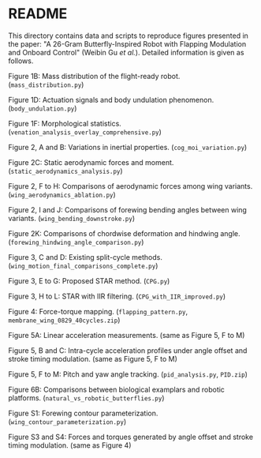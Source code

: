 # README

This directory contains data and scripts to reproduce figures presented in the paper: "A 26-Gram Butterfly-Inspired Robot with Flapping Modulation and Onboard Control" (Weibin Gu *et al.*). Detailed information is given as follows.



Figure 1B: Mass distribution of the flight-ready robot. (`mass_distribution.py`)

Figure 1D: Actuation signals and body undulation phenomenon. (`body_undulation.py`)

Figure 1F: Morphological statistics. (`venation_analysis_overlay_comprehensive.py`)

Figure 2, A and B: Variations in inertial properties. (`cog_moi_variation.py`)

Figure 2C: Static aerodynamic forces and moment. (`static_aerodynamics_analysis.py`)

Figure 2, F to H: Comparisons of aerodynamic forces among wing variants. (`wing_aerodynamics_ablation.py`)

Figure 2, I and J: Comparisons of forewing bending angles between wing variants. (`wing_bending_downstroke.py`)

Figure 2K: Comparisons of chordwise deformation and hindwing angle. (`forewing_hindwing_angle_comparison.py`)

Figure 3, C and D: Existing split-cycle methods. (`wing_motion_final_comparisons_complete.py`)

Figure 3, E to G: Proposed STAR method. (`CPG.py`)

Figure 3, H to L: STAR with IIR filtering. (`CPG_with_IIR_improved.py`)

Figure 4: Force-torque mapping. (`flapping_pattern.py`, `membrane_wing_0829_40cycles.zip`)

Figure 5A: Linear acceleration measurements. (same as Figure 5, F to M)

Figure 5, B and C: Intra-cycle acceleration profiles under angle offset and stroke timing modulation. (same as Figure 5, F to M)

Figure 5, F to M: Pitch and yaw angle tracking. (`pid_analysis.py`, `PID.zip`)

Figure 6B: Comparisons between biological examplars and robotic platforms. (`natural_vs_robotic_butterflies.py`)

Figure S1: Forewing contour parameterization. (`wing_contour_parameterization.py`)

Figure S3 and S4: Forces and torques generated by angle offset and stroke timing modulation. (same as Figure 4)




